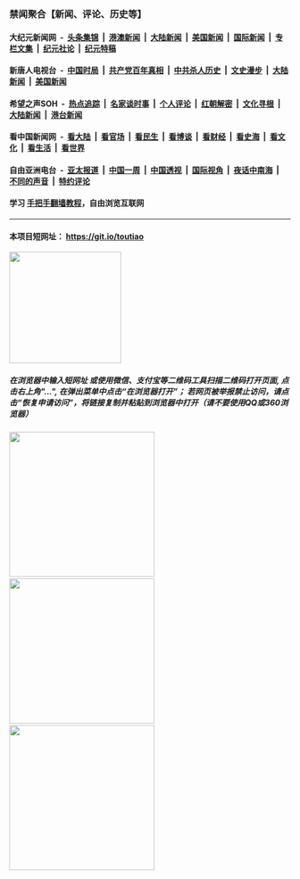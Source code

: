 ### 禁闻聚合【新闻、评论、历史等】

#### 大纪元新闻网 &nbsp;-&nbsp; [头条集锦](indexes/E头条集锦.md?t=02140102) &nbsp;|&nbsp; [港澳新闻](indexes/E港澳新闻.md?t=02140102)  &nbsp;|&nbsp; [大陆新闻](indexes/E大陆新闻.md?t=02140102) &nbsp;|&nbsp; [美国新闻](indexes/E美国新闻.md?t=02140102) &nbsp;|&nbsp; [国际新闻](indexes/E国际新闻.md?t=02140102) &nbsp;|&nbsp; [专栏文集](indexes/E专栏文集.md?t=02140102) &nbsp;|&nbsp; [纪元社论](indexes/E纪元社论.md?t=02140102) &nbsp;|&nbsp; [纪元特稿](indexes/E纪元特稿.md?t=02140102) 

#### 新唐人电视台 &nbsp;-&nbsp; [中国时局](indexes/N中国时局.md?t=02140102) &nbsp;|&nbsp; [共产党百年真相](indexes/N共产党百年真相.md?t=02140102) &nbsp;|&nbsp; [中共杀人历史](indexes/N中共杀人历史.md?t=02140102) &nbsp;|&nbsp; [文史漫步](indexes/N文史漫步.md?t=02140102) &nbsp;|&nbsp; [大陆新闻](indexes/N大陆新闻.md?t=02140102) &nbsp;|&nbsp; [美国新闻](indexes/N美国新闻.md?t=02140102)

#### 希望之声SOH &nbsp;-&nbsp; [热点追踪](indexes/H热点追踪.md?t=02140102) &nbsp;|&nbsp; [名家谈时事](indexes/H名家谈时事.md?t=02140102) &nbsp;|&nbsp; [个人评论](indexes/H个人评论.md?t=02140102)  &nbsp;|&nbsp; [红朝解密](indexes/H红朝解密.md?t=02140102) &nbsp;|&nbsp; [文化寻根](indexes/H文化寻根.md?t=02140102) &nbsp;|&nbsp; [大陆新闻](indexes/H大陆新闻.md?t=02140102) &nbsp;|&nbsp; [港台新闻](indexes/H港台新闻.md?t=02140102)

#### 看中国新闻网 &nbsp;-&nbsp; [看大陆](indexes/S看大陆.md?t=02140102) &nbsp;|&nbsp; [看官场](indexes/S看官场.md?t=02140102) &nbsp;|&nbsp; [看民生](indexes/S看民生.md?t=02140102)  &nbsp;|&nbsp; [看博谈](indexes/S看博谈.md?t=02140102) &nbsp;|&nbsp; [看财经](indexes/S看财经.md?t=02140102) &nbsp;|&nbsp; [看史海](indexes/S看史海.md?t=02140102) &nbsp;|&nbsp; [看文化](indexes/S看文化.md?t=02140102) &nbsp;|&nbsp; [看生活](indexes/S看生活.md?t=02140102) &nbsp;|&nbsp; [看世界](indexes/S看世界.md?t=02140102)

#### 自由亚洲电台 &nbsp;-&nbsp; [亚太报道](indexes/R亚太报道.md?t=02140102) &nbsp;|&nbsp; [中国一周](indexes/R中国一周.md?t=02140102) &nbsp;|&nbsp; [中国透视](indexes/R中国透视.md?t=02140102)  &nbsp;|&nbsp; [国际视角](indexes/R国际视角.md?t=02140102) &nbsp;|&nbsp; [夜话中南海](indexes/R夜话中南海.md?t=02140102) &nbsp;|&nbsp; [不同的声音](indexes/R不同的声音.md?t=02140102) &nbsp;|&nbsp; [特约评论](indexes/R特约评论.md?t=02140102)

#### 学习 [手把手翻墙教程](https://github.com/gfw-breaker/guides/wiki)，自由浏览互联网

----

#### 本项目短网址： https://git.io/toutiao
<img src="https://raw.githubusercontent.com/gfw-breaker/banned-news/master/scripts/img/qr.png" width="200px"/>  

##### 在浏览器中输入短网址 或使用微信、支付宝等二维码工具扫描二维码打开页面, 点击右上角"...", 在弹出菜单中点击“在浏览器打开”； 若网页被举报禁止访问，请点击“恢复申请访问”，将链接复制并粘贴到浏览器中打开（请不要使用QQ或360浏览器）

<img src="https://raw.githubusercontent.com/gfw-breaker/banned-news/master/scripts/img/1.png" width="260px"/> &nbsp; <img src="https://raw.githubusercontent.com/gfw-breaker/banned-news/master/scripts/img/2.png" width="260px"/> &nbsp; <img src="https://raw.githubusercontent.com/gfw-breaker/banned-news/master/scripts/img/3.png" width="260px"/>
